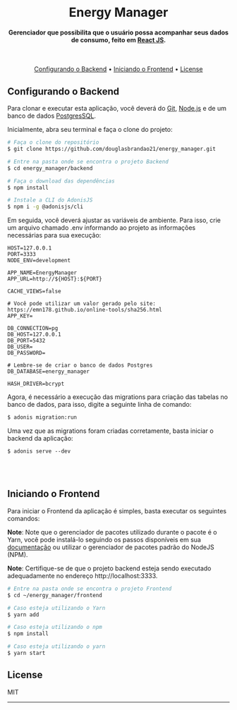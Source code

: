 
<h1 align="center">
    <br>Energy Manager<br>
</h1>

<h4 align="center">Gerenciador que possibilita que o usuário possa acompanhar seus dados de consumo, feito em <a href="https://reactjs.org/" target="_blank">React JS</a>.</h4>

<br>

<p align="center">
  <a href="#configurando-o-backend">Configurando o Backend</a> •
  <a href="#iniciando-o-frontend">Iniciando o Frontend</a> •
  <a href="#license">License</a>
</p>


## Configurando o Backend
Para clonar e executar esta aplicação, você deverá do [Git](https://git-scm.com), [Node.js](https://nodejs.org/en/download/) e de um banco de dados [PostgresSQL](https://www.postgresql.org/).

Inicialmente, abra seu terminal e faça o clone do projeto:
```bash
# Faça o clone do repositório
$ git clone https://github.com/douglasbrandao21/energy_manager.git

# Entre na pasta onde se encontra o projeto Backend
$ cd energy_manager/backend

# Faça o download das dependências
$ npm install

# Instale a CLI do AdonisJS
$ npm i -g @adonisjs/cli
```

Em seguida, você deverá ajustar as variáveis de ambiente. Para isso, crie um arquivo chamado .env informando ao projeto as informações necessárias para sua execução:
```
HOST=127.0.0.1
PORT=3333
NODE_ENV=development

APP_NAME=EnergyManager
APP_URL=http://${HOST}:${PORT}

CACHE_VIEWS=false

# Você pode utilizar um valor gerado pelo site: https://emn178.github.io/online-tools/sha256.html
APP_KEY=

DB_CONNECTION=pg
DB_HOST=127.0.0.1
DB_PORT=5432
DB_USER=
DB_PASSWORD=

# Lembre-se de criar o banco de dados Postgres
DB_DATABASE=energy_manager

HASH_DRIVER=bcrypt
```

Agora, é necessário a execução das migrations para criação das tabelas no banco de dados, para isso, digite a seguinte linha de comando:
```bash
$ adonis migration:run
```

Uma vez que as migrations foram criadas corretamente, basta iniciar o backend da aplicação:
```
$ adonis serve --dev
```

<br><br>

## Iniciando o Frontend
Para iniciar o Frontend da aplicação é simples, basta executar os seguintes comandos:

**Note**: Note que o gerenciador de pacotes utilizado durante o pacote é o Yarn, você pode instalá-lo seguindo os passos disponíveis em sua [documentação](https://yarnpkg.com/getting-started/install) ou utilizar o gerenciador de pacotes padrão do NodeJS (NPM).

**Note**: Certifique-se de que o projeto backend esteja sendo executado adequadamente no endereço http://localhost:3333.
```bash
# Entre na pasta onde se encontra o projeto Frontend
$ cd ~/energy_manager/frontend

# Caso esteja utilizando o Yarn
$ yarn add

# Caso esteja utilizando o npm
$ npm install

# Caso esteja utilizando o yarn
$ yarn start

```

## License

MIT

---

